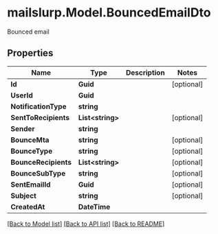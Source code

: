 # mailslurp.Model.BouncedEmailDto
Bounced email
## Properties

Name | Type | Description | Notes
------------ | ------------- | ------------- | -------------
**Id** | **Guid** |  | [optional] 
**UserId** | **Guid** |  | 
**NotificationType** | **string** |  | 
**SentToRecipients** | **List&lt;string&gt;** |  | [optional] 
**Sender** | **string** |  | 
**BounceMta** | **string** |  | [optional] 
**BounceType** | **string** |  | [optional] 
**BounceRecipients** | **List&lt;string&gt;** |  | [optional] 
**BounceSubType** | **string** |  | [optional] 
**SentEmailId** | **Guid** |  | [optional] 
**Subject** | **string** |  | [optional] 
**CreatedAt** | **DateTime** |  | 

[[Back to Model list]](../README#documentation-for-models) [[Back to API list]](../README#documentation-for-api-endpoints) [[Back to README]](../README)

